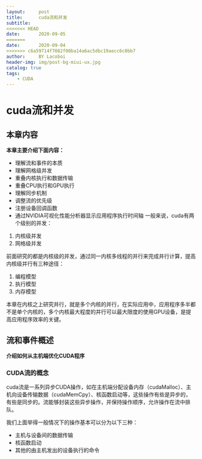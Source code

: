 ```yaml
---
layout:     post
title:      cuda流和并发
subtitle:   
<<<<<<< HEAD
date:       2020-09-05
=======
date:       2020-09-04
>>>>>>> c6a59714f7082f00ba14a6ac5dbc19aecc6c0bb7
author:     BY Lacoboi
header-img: img/post-bg-miui-ux.jpg
catalog: true
tags:
    - CUDA
---
```


# cuda流和并发

## 本章内容

**本章主要介绍下面内容：**
- 理解流和事件的本质
- 理解网格级并发
- 重叠内核执行和数据传输
- 重叠CPU执行和GPU执行
- 理解同步机制
- 调整流的优先级
- 注册设备回调函数
- 通过NVIDIA可视化性能分析器显示应用程序执行时间轴
一般来说，cuda有两个级别的并发：
1. 内核级并发
2. 网格级并发

前面研究的都是内核级的并发，通过同一内核多线程的并行来完成并行计算，提高内核级并行有三种途径：
1. 编程模型
2. 执行模型
3. 内存模型

本章在内核之上研究并行，就是多个内核的并行，在实际应用中，应用程序多半都不是单个内核的，多个内核最大程度的并行可以最大限度的使用GPU设备，是提高应用程序效率的关键。

## 流和事件概述
**介绍如何从主机端优化CUDA程序**

### CUDA流的概念

cuda流是一系列异步CUDA操作，如在主机端分配设备内存（cudaMalloc）、主机向设备传输数据（cudaMemCpy）、核函数启动等，这些操作有些是异步的，有些是同步的。流能够封装这些异步操作，并保持操作顺序，允许操作在流中排队。

我们上面举得一般情况下的操作基本可以分为以下三种：
- 主机与设备间的数据传输
- 核函数启动
- 其他的由主机发出的设备执行的命令
